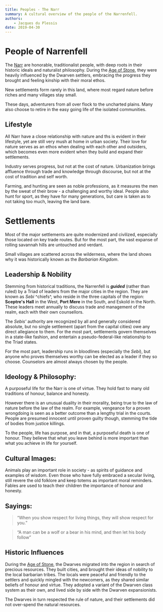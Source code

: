 ```yaml
---
title: Peoples - The Narr
summary: A cultural overview of the people of the Narrenfell.
authors:
    - Jacques du Plessis
date: 2019-04-30
---
```

# People of Narrenfell
The [Narr](/geography/realms/narrenfell) are honorable, traditionalist people, with deep roots in their historic ideals and naturalist philosophy.  During the [Age of Stone](/history/ages/age_of_stone), they were heavily influenced by the Dwarven settlers, embracing the progress they brought and feeling kinship with their moral ethos.

New settlements form rarely in this land, where most regard nature before riches and many villages stay small.

These days, adventurers from all over flock to the uncharted plains. Many also choose to retire in the easy going life of the isolated communities.

## Lifestyle
All Narr have a close relationship with nature and ths is evident in their lifestyle, yet are still very mush at home in urban society.  Their love for nature serves as an ethos when dealing with each other and outsiders, which becomes even more evident when they build and expand their settlements.

Industry serves progress, but not at the cost of nature.  Urbanization brings affluence through trade and knowledge through discourse, but not at the cost of tradition and self worth.

Farming, and hunting are seen as noble professions, as it measures the men by the sweat of their brow - a challenging and worthy ideal.  People also hunt for sport, as they have for many generations, but care is taken as to not taking too much, leaving the land bare.

# Settlements
Most of the major settlements are quite modernized and civilized, especially those located on key trade routes.  But for the most part, the vast expanse of rolling savannah hills are untouched and verdant.

Small villages are scattered across the wilderness, where the land shows why it was historically known as the _Barbarian Kingdom_.

## Leadership & Nobility
Stemming from historical traditions, the Narrenfell is _**guided**_ (rather than ruled) by a Triad of leaders from the major cities in the region.  They are known as _Sebi_ ^chiefs^, who reside in the three capitals of the region: **Sceptre's Hall** in the West, **Port Mere** in the South, and Eskold in the North.  These leaders meet annually to discuss trade and management of the realm, each with their own counsellors.

The _Sebis'_ authority are recognized by all and generally considered absolute, but no single settlement (apart from the capital cities) owe any direct allegiance to them.  For the most part, settlements govern themselves in a state-like fashion, and entertain a pseudo-federal-like relationship to the Triad states.

For the most part, leadership runs in bloodlines (especially the _Sebi_), but anyone who proves themselves worthy can be elected as a leader if they so choose.  Counselors are almost always chosen by the people.

## Ideology & Philosophy:
A purposeful life for the Narr is one of virtue.  They hold fast to many old traditions of honour, balance and honesty.

However there is an unusual duality in their morality, being true to the law of nature before the law of the realm.  For example, vengeance for a proven wrongdoing is seen as a better outcome than a lengthy trial in the courts.  People are presumed innocent until proven guilty though, stemming the tide of bodies from justice killings.

To the people, life has purpose, and in that, a purposeful death is one of honour.  They believe that what you leave behind is more important than what you achieve in life for yourself. 

## Cultural Images:
Animals play an important role in society -  as spirits of guidance and examples of wisdom.  Even those who have fully embraced a secular living, still revere the old folklore and keep totems as important moral reminders.  Fables are used to teach their children the importance of honour and honesty.

## Sayings:
> “When you show respect for living things, they will show respect for you.”

>“A man can be a wolf or a bear in his mind, and then let his body follow”

## Historic Influences
During the [Age of Stone](/history/ages/age_of_stone), the Dwarves migrated into the region in search of precious resources.  They built cities, and brought their ideas of nobility to the local barbarian tribes.  The locals were peaceful and friendly to the settlers and quickly mingled with the newcomers, as they shared similar beliefs of honour and virtue.  They adopted a variant of the Dwarven class system as their own, and lived side by side with the Dwarven expansionists.

The Dwarves in turn respected the rule of nature, and their settlements did not over-spend the natural resources.